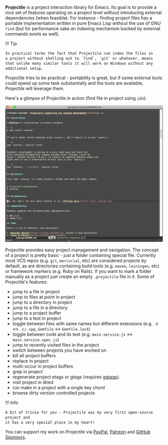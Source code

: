 **Projectile** is a project interaction library for Emacs. Its goal is to
provide a nice set of features operating on a project level without
introducing external dependencies (when feasible). For instance -
finding project files has a portable implementation written in pure
Emacs Lisp without the use of GNU `find` (but for performance sake an
indexing mechanism backed by external commands exists as well).

!!! Tip

    In practical terms the fact that Projectile can index the files in
    a project without shelling out to `find`, `git` or whatever, means
    that unlike many similar tools it will work on Windows without any
    additional setup.

Projectile tries to be practical - portability is great, but if some
external tools could speed up some task substantially and the tools
are available, Projectile will leverage them.

Here's a glimpse of Projectile in action (find file in project using `ido`):

![Projectile Screenshot](screenshots/projectile-demo.gif)

Projectile provides easy project management and navigation. The
concept of a project is pretty basic - just a folder containing
special file. Currently most VCS repos (e.g. `git`, `mercurial`, etc)
are considered projects by default, as are directories containing
build tools (e.g. `maven`, `leiningen`, etc) or framework markers
(e.g. Ruby on Rails). If you want to mark a folder manually as a
project just create an empty `.projectile` file in it. Some of
Projectile's features:

* jump to a file in project
* jump to files at point in project
* jump to a directory in project
* jump to a file in a directory
* jump to a project buffer
* jump to a test in project
* toggle between files with same names but different extensions (e.g. `.h` <-> `.c/.cpp`, `Gemfile` <-> `Gemfile.lock`)
* toggle between code and its test (e.g. `main.service.js` <-> `main.service.spec.js`)
* jump to recently visited files in the project
* switch between projects you have worked on
* kill all project buffers
* replace in project
* multi-occur in project buffers
* grep in project
* regenerate project etags or gtags (requires [ggtags](https://github.com/leoliu/ggtags)).
* visit project in dired
* run make in a project with a single key chord
* browse dirty version controlled projects

!!! Info

    A bit of trivia for you - Projectile was my very first open-source project and
    it has a very special place in my heart!

You can support my work on Projectile via
 [PayPal](https://www.paypal.me/bbatsov),
 [Patreon](https://www.patreon.com/bbatsov) and
 [GitHub Sponsors](https://github.com/sponsors/bbatsov).
